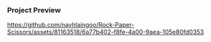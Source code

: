 ### Project Preview


https://github.com/nayhlaingoo/Rock-Paper-Scissors/assets/81163518/6a77b402-f8fe-4a00-9aea-105e80fd0353


